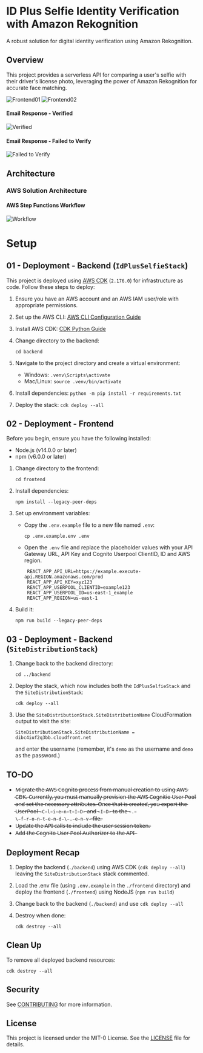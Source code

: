# ID Plus Selfie Identity Verification with Amazon Rekognition

A robust solution for digital identity verification using Amazon Rekognition.

## Overview

This project provides a serverless API for comparing a user's selfie with their driver's license photo, leveraging the power of Amazon Rekognition for accurate face matching.

![Frontend01](./docs/front_end01.png)
![Frontend02](./docs/front_end02.png)

#### Email Response - Verified
![Verified](./docs/id_verified.png)

#### Email Response - Failed to Verify
![Failed to Verify](./docs/id_failed_verify.png)

## Architecture

### AWS Solution Architecture
#### AWS Step Functions Workflow
![Workflow](./docs/workflow.png)

# Setup
## 01 - Deployment - Backend (`IdPlusSelfieStack`)

This project is deployed using [AWS CDK](https://github.com/aws/aws-cdk) (`2.176.0`) for infrastructure as code. Follow these steps to deploy:

1. Ensure you have an AWS account and an AWS IAM user/role with appropriate permissions.

2. Set up the AWS CLI: [AWS CLI Configuration Guide](https://docs.aws.amazon.com/cli/latest/userguide/cli-chap-configure.html)

3. Install AWS CDK: [CDK Python Guide](https://docs.aws.amazon.com/cdk/v2/guide/work-with-cdk-python.html)

4. Change directory to the backend:
   ```
   cd backend
   ```

4. Navigate to the project directory and create a virtual environment:
   - Windows: `.venv\Scripts\activate`
   - Mac/Linux: `source .venv/bin/activate`

5. Install dependencies: `python -m pip install -r requirements.txt`

6. Deploy the stack: `cdk deploy --all`

## 02 - Deployment - Frontend

Before you begin, ensure you have the following installed:
- Node.js (v14.0.0 or later)
- npm (v6.0.0 or later)

1. Change directory to the frontend:
   ```
   cd frontend
   ```

2. Install dependencies:
   ```
   npm install --legacy-peer-deps
   ```

3. Set up environment variables:
   - Copy the `.env.example` file to a new file named `.env`:
     ```
     cp .env.example.env .env
     ```
   - Open the `.env` file and replace the placeholder values with your API Gateway URL, API Key and Cognito Userpool ClientID, ID and AWS region.
     ```
      REACT_APP_API_URL=https://example.execute-api.REGION.amazonaws.com/prod
      REACT_APP_API_KEY=xyz123
      REACT_APP_USERPOOL_CLIENTID=example123
      REACT_APP_USERPOOL_ID=us-east-1_example
      REACT_APP_REGION=us-east-1
      ```

4. Build it:
   ```
   npm run build --legacy-peer-deps
   ``` 

## 03 - Deployment - Backend (`SiteDistributionStack`)

1. Change back to the backend directory:
    ```
    cd ../backend
    ```

2. Deploy the stack, which now includes both the `IdPlusSelfieStack` and the `SiteDistributionStack`:

    ```
    cdk deploy --all
    ```

3. Use the `SiteDistributionStack.SiteDistributionName` CloudFormation output to visit the site:

    ```
    SiteDistributionStack.SiteDistributionName = dibc4iuf2q3bb.cloudfront.net
    ```

    and enter the username (remember, it's `demo` as the username and `demo` as the password.)

## TO-DO
* M̵i̵g̵r̵a̵t̵e̵ ̵t̵h̵e̵ ̵A̵W̵S̵ ̵C̵o̵g̵n̵i̵t̵o̵ ̵p̵r̵o̵c̵e̵s̵s̵ ̵f̵r̵o̵m̵ ̵m̵a̵n̵u̵a̵l̵ ̵c̵r̵e̵a̵t̵i̵o̵n̵ ̵t̵o̵ ̵u̵s̵i̵n̵g̵ ̵A̵W̵S̵ ̵C̵D̵K̵.̵ ̵C̵u̵r̵r̵e̵n̵t̵l̵y̵,̵ ̵y̵o̵u̵ ̵m̵u̵s̵t̵ ̵m̵a̵n̵u̵a̵l̵l̵y̵ ̵p̵r̵o̵v̵i̵s̵i̵o̵n̵ ̵t̵h̵e̵ ̵A̵W̵S̵ ̵C̵o̵g̵n̵i̵t̵i̵o̵ ̵U̵s̵e̵r̵ ̵P̵o̵o̵l̵ ̵a̵n̵d̵ ̵s̵e̵t̵ ̵t̵h̵e̵ ̵n̵e̵c̵e̵s̵s̵a̵r̵y̵ ̵a̵t̵t̵r̵i̵b̵u̵t̵e̵s̵.̵ ̵O̵n̵c̵e̵ ̵t̵h̵a̵t̵ ̵i̵s̵ ̵c̵r̵e̵a̵t̵e̵d̵,̵ ̵y̵o̵u̵ ̵e̵x̵p̵o̵r̵t̵ ̵t̵h̵e̵ ̵U̵s̵e̵r̵P̵o̵o̵l̵ ̵`̵C̵l̵i̵e̵n̵t̵I̵D̵`̵ ̵a̵n̵d̵ ̵`̵I̵D̵`̵ ̵t̵o̵ ̵t̵h̵e̵ ̵`̵.̵\̵f̵r̵o̵n̵t̵e̵n̵d̵\̵.̵e̵n̵v̵`̵ ̵f̵i̵l̵e̵.̵
* U̵p̵d̵a̵t̵e̵ ̵t̵h̵e̵ ̵A̵P̵I̵ ̵c̵a̵l̵l̵s̵ ̵t̵o̵ ̵i̵n̵c̵l̵u̵d̵e̵ ̵t̵h̵e̵ ̵u̵s̵e̵r̵ ̵s̵e̵s̵s̵i̵o̵n̵ ̵t̵o̵k̵e̵n̵.̵
* A̵d̵d̵ ̵t̵h̵e̵ ̵C̵o̵g̵n̵i̵t̵o̵ ̵U̵s̵e̵r̵ ̵P̵o̵o̵l̵ ̵A̵u̵t̵h̵o̵r̵i̵z̵e̵r̵ ̵t̵o̵ ̵t̵h̵e̵ ̵A̵P̵I̵ ̵

## Deployment Recap

1. Deploy the backend (`./backend`) using AWS CDK (`cdk deploy --all`) leaving the `SiteDistributionStack` stack commented.

2. Load the .env file (using `.env.example` in the `./frontend` directory) and deploy the frontend (`./frontend`) using NodeJS (`npm run build`)

3. Change back to the backend (`./backend`) and use `cdk deploy --all`

4. Destroy when done:

   ```
   cdk destroy --all
   ```

## Clean Up

To remove all deployed backend resources:

```
cdk destroy --all
```

## Security

See [CONTRIBUTING](CONTRIBUTING.md#security-issue-notifications) for more information.

## License

This project is licensed under the MIT-0 License. See the [LICENSE](LICENSE) file for details.